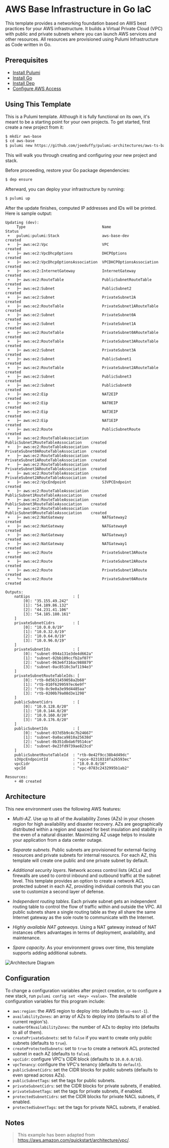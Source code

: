 # AWS Base Infrastructure in Go IaC

This template provides a networking foundation based on AWS best practices for your AWS infrastructure. It builds a
Virtual Private Cloud (VPC) with public and private subnets where you can launch AWS services and other resources.
All resources are provisioned using Pulumi Infrastructure as Code written in Go.

## Prerequisites

* [Install Pulumi](https://www.pulumi.com/docs/get-started/install/)
* [Install Go](https://golang.org/doc/install)
* [Install Dep](https://golang.github.io/dep/docs/installation.html)
* [Configure AWS Access](https://www.pulumi.com/docs/intro/cloud-providers/aws/setup/)

## Using This Template

This is a Pulumi template. Although it is fully functional on its own, it's meant to be a starting point for
your own projects. To get started, first create a new project from it:

```bash
$ mkdir aws-base
$ cd aws-base
$ pulumi new https://github.com/joeduffy/pulumi-architectures/aws-ts-base-infra
```

This will walk you through creating and configuring your new project and stack.

Before proceeding, restore your Go package dependencies:

```bash
$ dep ensure
```

Afterward, you can deploy your infrastructure by running:

```bash
$ pulumi up
```

After the update finishes, computed IP addresses and IDs will be printed. Here is sample output:

```
Updating (dev):
     Type                                  Name                                  Status
 +   pulumi:pulumi:Stack                   aws-base-dev                          created
 +   ├─ aws:ec2:Vpc                        VPC                                   created
 +   ├─ aws:ec2:VpcDhcpOptions             DHCPOptions                           created
 +   ├─ aws:ec2:VpcDhcpOptionsAssociation  VPCDHCPOptionsAssociation             created
 +   ├─ aws:ec2:InternetGateway            InternetGateway                       created
 +   ├─ aws:ec2:RouteTable                 PublicSubnetRouteTable                created
 +   ├─ aws:ec2:Subnet                     PublicSubnet2                         created
 +   ├─ aws:ec2:Subnet                     PrivateSubnet2A                       created
 +   ├─ aws:ec2:RouteTable                 PrivateSubnet1ARouteTable             created
 +   ├─ aws:ec2:Subnet                     PrivateSubnet0A                       created
 +   ├─ aws:ec2:Subnet                     PrivateSubnet1A                       created
 +   ├─ aws:ec2:RouteTable                 PrivateSubnet0ARouteTable             created
 +   ├─ aws:ec2:RouteTable                 PrivateSubnet3ARouteTable             created
 +   ├─ aws:ec2:Subnet                     PrivateSubnet3A                       created
 +   ├─ aws:ec2:Subnet                     PublicSubnet1                         created
 +   ├─ aws:ec2:RouteTable                 PrivateSubnet2ARouteTable             created
 +   ├─ aws:ec2:Subnet                     PublicSubnet3                         created
 +   ├─ aws:ec2:Subnet                     PublicSubnet0                         created
 +   ├─ aws:ec2:Eip                        NAT2EIP                               created
 +   ├─ aws:ec2:Eip                        NAT0EIP                               created
 +   ├─ aws:ec2:Eip                        NAT3EIP                               created
 +   ├─ aws:ec2:Eip                        NAT1EIP                               created
 +   ├─ aws:ec2:Route                      PublicSubnetRoute                     created
 +   ├─ aws:ec2:RouteTableAssociation      PublicSubnet2RouteTableAssociation    created
 +   ├─ aws:ec2:RouteTableAssociation      PrivateSubnet0ARouteTableAssociation  created
 +   ├─ aws:ec2:RouteTableAssociation      PrivateSubnet1ARouteTableAssociation  created
 +   ├─ aws:ec2:RouteTableAssociation      PrivateSubnet3ARouteTableAssociation  created
 +   ├─ aws:ec2:RouteTableAssociation      PrivateSubnet2ARouteTableAssociation  created
 +   ├─ aws:ec2:VpcEndpoint                S3VPCEndpoint                         created
 +   ├─ aws:ec2:RouteTableAssociation      PublicSubnet1RouteTableAssociation    created
 +   ├─ aws:ec2:RouteTableAssociation      PublicSubnet3RouteTableAssociation    created
 +   ├─ aws:ec2:RouteTableAssociation      PublicSubnet0RouteTableAssociation    created
 +   ├─ aws:ec2:NatGateway                 NATGateway2                           created
 +   ├─ aws:ec2:NatGateway                 NATGateway0                           created
 +   ├─ aws:ec2:NatGateway                 NATGateway3                           created
 +   ├─ aws:ec2:NatGateway                 NATGateway1                           created
 +   ├─ aws:ec2:Route                      PrivateSubnet3ARoute                  created
 +   ├─ aws:ec2:Route                      PrivateSubnet2ARoute                  created
 +   ├─ aws:ec2:Route                      PrivateSubnet1ARoute                  created
 +   └─ aws:ec2:Route                      PrivateSubnet0ARoute                  created

Outputs:
    natEips                   : [
        [0]: "35.155.49.242"
        [1]: "54.189.86.132"
        [2]: "44.231.41.106"
        [3]: "54.185.180.161"
    ]
    privateSubnetCidrs        : [
        [0]: "10.0.0.0/19"
        [1]: "10.0.32.0/19"
        [2]: "10.0.64.0/19"
        [3]: "10.0.96.0/19"
    ]
    privateSubnetIds          : [
        [0]: "subnet-094a131e3de4d662a"
        [1]: "subnet-02bb109ccfb2af07f"
        [2]: "subnet-063e6f316ac988879"
        [3]: "subnet-0ac8510c3af1194e3"
    ]
    privateSubnetRouteTableIds: [
        [0]: "rtb-0d5631459058a2b60"
        [1]: "rtb-010f6299597ec6e9f"
        [2]: "rtb-0c9e0a3e99d4485aa"
        [3]: "rtb-0200b79a08d3e1298"
    ]
    publicSubnetCidrs         : [
        [0]: "10.0.128.0/20"
        [1]: "10.0.144.0/20"
        [2]: "10.0.160.0/20"
        [3]: "10.0.176.0/20"
    ]
    publicSubnetIds           : [
        [0]: "subnet-037d5b9c4c7b24667"
        [1]: "subnet-0a0aca9810a25638d"
        [2]: "subnet-0b351dbda6f9514ce"
        [3]: "subnet-0e23fd9739ae823cd"
    ]
    publicSubnetRouteTableId  : "rtb-0e42f9cc38b4d49dc"
    s3VpcEndpointId           : "vpce-02310318fa26593ec"
    vpcCidr                   : "10.0.0.0/16"
    vpcId                     : "vpc-0783c2432995b1ab2"

Resources:
    + 40 created
```

## Architecture

This new environment uses the following AWS features:

* *Multi-AZ*. Use up to all of the Availability Zones (AZs) in your chosen region for high availability and disaster
  recovery. AZs are geographically distributed within a region and spaced for best insulation and stability in the
  even of a natural disaster. Maximizing AZ usage helps to insulate your application from a data center outage.

* *Separate subnets*. Public subnets are provisioned for external-facing resources and private subnets for internal
  resourcs. For each AZ, this template will create one public and one private subnet by default.

* *Additional security layers*. Network access control lists (ACLs) and firewalls are used to control inbound
  and outbound traffic at the subnet level. This template provides an option to create a network ACL protected
  subnet in each AZ, providing individual controls that you can use to customize a second layer of defense.

* *Independent routing tables*. Each private subnet gets an independent routing table to control the flow of traffic
  within and outside the VPC. All public subnets share a single routing table as they all share the same Internet
  gateway as the sole route to communicate with the Internet.

* *Highly available NAT gateways*. Using a NAT gateway instead of NAT instances offers advantages in terms of
  deployment, availability, and maintenance.

* *Spare capacity*. As your environment grows over time, this template supports adding additional subnets.

![Architecture Diagram](https://docs.aws.amazon.com/quickstart/latest/vpc/images/quickstart-vpc-design-fullscreen.png)

## Configuration

To change a configuration variables after project creation, or to configure a new stack, run
`pulumi config set <key> <value>`. The available configuration variables for this program include:

* `aws:region`: the AWS region to deploy into (defaults to `us-east-1`).
* `availabilityZones`: an array of AZs to deploy into (defaults to all of the current region's).
* `numberOfAvailabilityZones`: the number of AZs to deploy into (defaults to all of them).
* `createPrivateSubnets`: set to `false` if you want to create only public subnets (defaults to `true`).
* `createProtectedSubnets`: set to `true` to create a network ACL protected subnet in each AZ (defaults to `false`).
* `vpcCidr`: configure VPC's CIDR block (defaults to `10.0.0.0/16`).
* `vpcTenancy`: configure the VPC's tenancy (defaults to `default`).
* `publicSubnetCidrs`: set the CIDR blocks for public subnets (defaults to even spread across AZs).
* `publicSubnetTags`: set the tags for public subnets.
* `privateSubnetCidrs`: set the CIDR blocks for private subnets, if enabled.
* `privateSubnetTags`: set the tags for private subnets, if enabled.
* `protectedSubnetCidrs`: set the CIDR blocks for private NACL subnets, if enabled.
* `protectedSubnetTags`: set the tags for private NACL subnets, if enabled.

## Notes

> This example has been adapted from https://aws.amazon.com/quickstart/architecture/vpc/.
